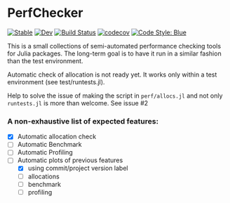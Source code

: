 # PerfChecker

[![Stable](https://img.shields.io/badge/docs-stable-blue.svg)](https://JuliaConstraints.github.io/PerfChecker.jl/stable)
[![Dev](https://img.shields.io/badge/docs-dev-blue.svg)](https://JuliaConstraints.github.io/PerfChecker.jl/dev)
[![Build Status](https://github.com/JuliaConstraints/PerfChecker.jl/workflows/CI/badge.svg)](https://github.com/JuliaConstraints/PerfChecker.jl/actions)
[![codecov](https://codecov.io/gh/JuliaConstraints/PerfChecker.jl/branch/main/graph/badge.svg?token=YVJhN4dpBp)](https://codecov.io/gh/JuliaConstraints/PerfChecker.jl)
[![Code Style: Blue](https://img.shields.io/badge/code%20style-blue-4495d1.svg)](https://github.com/invenia/BlueStyle)

This is a small collections of semi-automated performance checking tools for Julia packages. The long-term goal is to have it run in a similar fashion than the test environment.

Automatic check of allocation is not ready yet. It works only within a test environment (see test/runtests.jl).

Help to solve the issue of making the script in `perf/allocs.jl` and not only `runtests.jl` is more than welcome. See issue #2

### A non-exhaustive list of expected features:
- [x] Automatic allocation check
- [ ] Automatic Benchmark
- [ ] Automatic Profiling
- [ ] Automatic plots of previous features
  - [x] using commit/project version label 
  - [ ] allocations
  - [ ] benchmark
  - [ ] profiling
